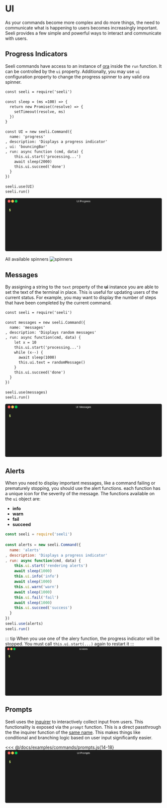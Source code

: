 # UI

As your commands become more complex and do more things, the need to communicate what is happening
to users becomes increasingly important. Seeli provides a few simple and powerful ways
to interact and communicate with users.

## Progress Indicators

Seeli commands have access to an instance of [ora](https://www.npmjs.com/package/ora) inside the `run` function.
It can be controlled by the `ui` property. Additionally, you may use `ui` configuration
property to change the progress spinner to any valid ora spinner.


```javascript{12}
const seeli = require('seeli')

const sleep = (ms =100) => {
  return new Promise((resolve) => {
    setTimeout(resolve, ms)
  })
}

const UI = new seeli.Command({
  name: 'progress'
, description: 'Displays a progress indicator'
, ui: 'bouncingBar'
, run: async function (cmd, data) {
    this.ui.start('processing...')
    await sleep(2000)
    this.ui.succeed('done')
  }
})

seeli.use(UI)
seeli.run()
```

![progress](../assets/img/guides/ui-progress.gif)

All available spinners
![spinners](../assets/img/guides/ui-spinners.gif)


## Messages

By assigning a string to the `text` property of the **ui** instance
you are able to set the text of the terminal in place. This is useful for
updating users of the current status. For example, you may want to
display the number of steps that have been completed by the current command.

```javascript{11}
const seeli = require('seeli')

const messages = new seeli.Command({
  name: 'messages'
, description: 'Displays random messages'
, run: async function(cmd, data) {
    let x = 10
    this.ui.start('processing...')
    while (x--) {
      await sleep(1000)
      this.ui.text = randomMessage()
    }
    this.ui.succeed('done')
  }
})

seeli.use(messages)
seeli.run()
```
![messages](../assets/img/guides/ui-messages.gif)

## Alerts

When you need to display important messages, like a command failing or
prematurely stopping, you should use the alert functions. each function has
a unique icon for the severity of the message. The functions available on the
`ui` object are:

* **info**
* **warn**
* **fail**
* **succeed**

```javascript
const seeli = require('seeli')

const alerts = new seeli.Command({
  name: 'alerts'
, description: 'Displays a progress indicator'
, run: async function(cmd, data) {
    this.ui.start('rendering alerts')
    await sleep(1000)
    this.ui.info('info')
    await sleep(1000)
    this.ui.warn('warn')
    await sleep(1000)
    this.ui.fail('fail')
    await sleep(1000)
    this.ui.succeed('success')
  }
})
seeli.use(alerts)
seeli.run()
```

::: tip
When you use one of the alery function, the progress indicator will be stopped.
You must call `this.ui.start(...)` again to restart it
:::
![alerts](../assets/img/guides/ui-alerts.gif)

## Prompts

Seeli uses the [inquirer](https://www.npmjs.com/package/inquirer) to interactively collect input
from users. This functionality is exposed via the `prompt` function.
This is a direct passthrough the the inquirer function of the [same name](https://www.npmjs.com/package/inquirer#inquirerpromptquestions---promise).
This makes things like conditional and branching logic based on user input
significantly easier.

<<< @/docs/examples/commands/prompts.js{14-18}
![prompts](../assets/img/guides/ui-prompts.gif)
